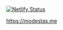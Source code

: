 [![Netlify Status](https://api.netlify.com/api/v1/badges/5a438eb6-0a2c-4934-98eb-30ff1fa6b904/deploy-status)](https://app.netlify.com/sites/mskirius/deploys)


https://modestas.me
